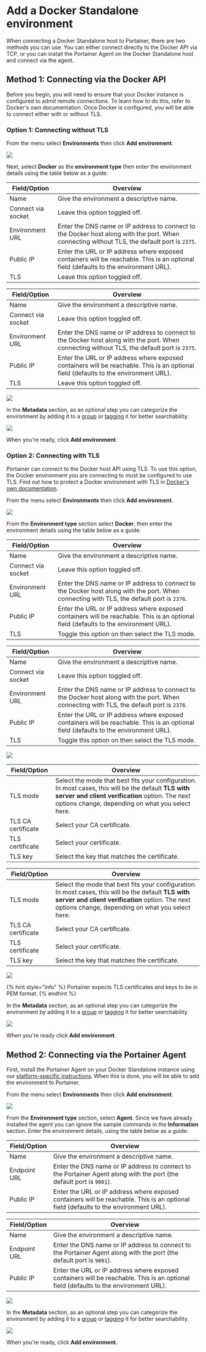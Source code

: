 # Add a Docker Standalone environment

When connecting a Docker Standalone host to Portainer, there are two methods you can use. You can either connect directly to the Docker API via TCP, or you can install the Portainer Agent on the Docker Standalone host and connect via the agent.

## Method 1: Connecting via the Docker API

Before you begin, you will need to ensure that your Docker instance is configured to admit remote connections. To learn how to do this, refer to Docker's own documentation. Once Docker is configured, you will be able to connect either with or without TLS.

### Option 1: Connecting without TLS

From the menu select **Environments** then click **Add environment**.

![](../../../.gitbook/assets/2.9-environments-add-1.gif)

Next, select **Docker** as the **environment type** then enter the environment details using the table below as a guide:

| Field/Option       | Overview                                                                                                                                     |
| ------------------ | -------------------------------------------------------------------------------------------------------------------------------------------- |
| Name               | Give the environment a descriptive name.                                                                                                     |
| Connect via socket | Leave this option toggled off.                                                                                                               |
| Environment URL    | Enter the DNS name or IP address to connect to the Docker host along with the port. When connecting without TLS, the default port is `2375`. |
| Public IP          | Enter the URL or IP address where exposed containers will be reachable. This is an optional field (defaults to the environment URL).         |
| TLS                | Leave this option toggled off.                                                                                                               |

| Field/Option       | Overview                                                                                                                                     |
| ------------------ | -------------------------------------------------------------------------------------------------------------------------------------------- |
| Name               | Give the environment a descriptive name.                                                                                                     |
| Connect via socket | Leave this option toggled off.                                                                                                               |
| Environment URL    | Enter the DNS name or IP address to connect to the Docker host along with the port. When connecting without TLS, the default port is `2375`. |
| Public IP          | Enter the URL or IP address where exposed containers will be reachable. This is an optional field (defaults to the environment URL).         |
| TLS                | Leave this option toggled off.                                                                                                               |

![](../../../.gitbook/assets/2.9-environments-add-docker-2.png)

In the **Metadata** section, as an optional step you can categorize the environment by adding it to a [group](../groups.md) or  [tagging](../tags.md) it for better searchability.

![](../../../.gitbook/assets/install-agent-swarm-linux-4.png)

When you're ready, click **Add environment**.

### Option 2: Connecting with TLS

Portainer can connect to the Docker host API using TLS. To use this option, the Docker environment you are connecting to must be configured to use TLS. Find out how to protect a Docker environment with TLS in [Docker's own documentation](https://docs.docker.com/engine/security/https/).

From the menu select **Environments** then click **Add environment**.

![](../../../.gitbook/assets/2.9-environments-add-1.gif)

From the **Environment type** section select **Docker**, then enter the environment details using the table below as a guide:

| Field/Option       | Overview                                                                                                                                  |
| ------------------ | ----------------------------------------------------------------------------------------------------------------------------------------- |
| Name               | Give the environment a descriptive name.                                                                                                  |
| Connect via socket | Leave this option toggled off.                                                                                                            |
| Environment URL    | Enter the DNS name or IP address to connect to the Docker host along with the port. When connecting with TLS, the default port is `2376`. |
| Public IP          | Enter the URL or IP address where exposed containers will be reachable. This is an optional field (defaults to the environment URL).      |
| TLS                | Toggle this option on then select the TLS mode.                                                                                           |

| Field/Option       | Overview                                                                                                                                  |
| ------------------ | ----------------------------------------------------------------------------------------------------------------------------------------- |
| Name               | Give the environment a descriptive name.                                                                                                  |
| Connect via socket | Leave this option toggled off.                                                                                                            |
| Environment URL    | Enter the DNS name or IP address to connect to the Docker host along with the port. When connecting with TLS, the default port is `2376`. |
| Public IP          | Enter the URL or IP address where exposed containers will be reachable. This is an optional field (defaults to the environment URL).      |
| TLS                | Toggle this option on then select the TLS mode.                                                                                           |

![](../../../.gitbook/assets/2.9-environments-add-docker-4.png)

| Field/Option       | Overview                                                                                                                                                                                                   |
| ------------------ | ---------------------------------------------------------------------------------------------------------------------------------------------------------------------------------------------------------- |
| TLS mode           | Select the mode that best fits your configuration. In most cases, this will be the default **TLS with server and client verification** option. The next options change, depending on what you select here. |
| TLS CA certificate | Select your CA certificate.                                                                                                                                                                                |
| TLS certificate    | Select your certificate.                                                                                                                                                                                   |
| TLS key            | Select the key that matches the certificate.                                                                                                                                                               |

| Field/Option       | Overview                                                                                                                                                                                                   |
| ------------------ | ---------------------------------------------------------------------------------------------------------------------------------------------------------------------------------------------------------- |
| TLS mode           | Select the mode that best fits your configuration. In most cases, this will be the default **TLS with server and client verification** option. The next options change, depending on what you select here. |
| TLS CA certificate | Select your CA certificate.                                                                                                                                                                                |
| TLS certificate    | Select your certificate.                                                                                                                                                                                   |
| TLS key            | Select the key that matches the certificate.                                                                                                                                                               |

![](../../../.gitbook/assets/endpoints-add-docker-4.png)

{% hint style="info" %}
Portainer expects TLS certificates and keys to be in PEM format.
{% endhint %}

In the **Metadata** section, as an optional step you can categorize the environment by adding it to a [group](../groups.md) or  [tagging](../tags.md) it for better searchability.

![](../../../.gitbook/assets/install-agent-swarm-linux-4.png)

When you're ready click **Add environment**.

## Method 2: Connecting via the Portainer Agent

First, install the Portainer Agent on your Docker Standalone instance using our [platform-specific instructions](broken-reference). When this is done, you will be able to add the environment to Portainer.

From the menu select **Environments** then click **Add environment**.

![](../../../.gitbook/assets/2.9-environments-add-1.gif)

From the **Environment type** section, select **Agent**. Since we have already installed the agent you can ignore the sample commands in the **Information** section. Enter the environment details, using the table below as a guide:

| Field/Option | Overview                                                                                                                             |
| ------------ | ------------------------------------------------------------------------------------------------------------------------------------ |
| Name         | Give the environment a descriptive name.                                                                                             |
| Endpoint URL | Enter the DNS name or IP address to connect to the Portainer Agent along with the port (the default port is `9001`).                 |
| Public IP    | Enter the URL or IP address where exposed containers will be reachable. This is an optional field (defaults to the environment URL). |

| Field/Option | Overview                                                                                                                             |
| ------------ | ------------------------------------------------------------------------------------------------------------------------------------ |
| Name         | Give the environment a descriptive name.                                                                                             |
| Endpoint URL | Enter the DNS name or IP address to connect to the Portainer Agent along with the port (the default port is `9001`).                 |
| Public IP    | Enter the URL or IP address where exposed containers will be reachable. This is an optional field (defaults to the environment URL). |

![](../../../.gitbook/assets/2.9-environments-add-docker-7.png)

In the **Metadata** section, as an optional step you can categorize the environment by adding it to a [group](../groups.md) or  [tagging](../tags.md) it for better searchability.

![](../../../.gitbook/assets/install-agent-swarm-linux-4.png)

When you're ready, click **Add environment**.
